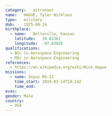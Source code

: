 ```yaml
---
category:	astronaut
name:	HAGUE, Tyler Nicklaus
type:	military
dob:	1975-09-24
birthplace:
  - name:	Belleville, Kansas
    latitude:	39.82361
    longitude:	-97.63028
qualifications:
  - BSc in Aerospace Engineering
  - MSc in Aerospace Engineering
references:
  - https://en.wikipedia.org/wiki/Nick_Hague
missions:
  - name: Soyuz MS-12
    time_start:	2019-03-14T19:14Z
    time_end:	
evas:
gender:	Male
country:
  - USA
---
```

